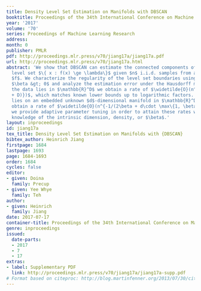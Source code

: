 ```yaml
---
title: Density Level Set Estimation on Manifolds with DBSCAN
booktitle: Proceedings of the 34th International Conference on Machine Learning
year: '2017'
volume: '70'
series: Proceedings of Machine Learning Research
address: 
month: 0
publisher: PMLR
pdf: http://proceedings.mlr.press/v70/jiang17a/jiang17a.pdf
url: http://proceedings.mlr.press/v70/jiang17a.html
abstract: 'We show that DBSCAN can estimate the connected components of the $\lambda$-density
  level set $\{ x : f(x) \ge \lambda\}$ given $n$ i.i.d. samples from an unknown density
  $f$. We characterize the regularity of the level set boundaries using parameter
  $\beta &gt; 0$ and analyze the estimation error under the Hausdorff metric. When
  the data lies in $\mathbb{R}^D$ we obtain a rate of $\widetilde{O}(n^{-1/(2\beta
  + D)})$, which matches known lower bounds up to logarithmic factors. When the data
  lies on an embedded unknown $d$-dimensional manifold in $\mathbb{R}^D$, then we
  obtain a rate of $\widetilde{O}(n^{-1/(2\beta + d\cdot \max\{1, \beta \})})$. Finally,
  we provide adaptive parameter tuning in order to attain these rates with no a priori
  knowledge of the intrinsic dimension, density, or $\beta$.'
layout: inproceedings
id: jiang17a
tex_title: Density Level Set Estimation on Manifolds with {DBSCAN}
bibtex_author: Heinrich Jiang
firstpage: 1684
lastpage: 1693
page: 1684-1693
order: 1684
cycles: false
editor:
- given: Doina
  family: Precup
- given: Yee Whye
  family: Teh
author:
- given: Heinrich
  family: Jiang
date: 2017-07-17
container-title: Proceedings of the 34th International Conference on Machine Learning
genre: inproceedings
issued:
  date-parts:
  - 2017
  - 7
  - 17
extras:
- label: Supplementary PDF
  link: http://proceedings.mlr.press/v70/jiang17a/jiang17a-supp.pdf
# Format based on citeproc: http://blog.martinfenner.org/2013/07/30/citeproc-yaml-for-bibliographies/
---
```

